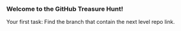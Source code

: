 ### Welcome to the GitHub Treasure Hunt!  
Your first task: Find the branch that contain the next level repo link.
